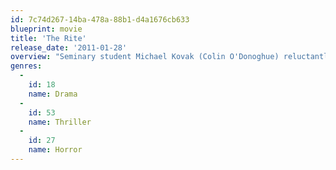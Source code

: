 ```yaml
---
id: 7c74d267-14ba-478a-88b1-d4a1676cb633
blueprint: movie
title: 'The Rite'
release_date: '2011-01-28'
overview: "Seminary student Michael Kovak (Colin O'Donoghue) reluctantly attends exorcism school at the Vatican. While he’s in Rome, Michael meets an unorthodox priest, Father Lucas (Anthony Hopkins), who introduces him to the darker side of his faith, uncovering the devil’s reach even to one of the holiest places on Earth."
genres:
  -
    id: 18
    name: Drama
  -
    id: 53
    name: Thriller
  -
    id: 27
    name: Horror
---
```

